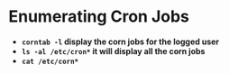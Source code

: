 # Enumerating Cron Jobs

- __`corntab -l` display the corn jobs for the logged user__
- __`ls -al /etc/cron*` it will display all the corn jobs__
- __`cat /etc/corn*`__
